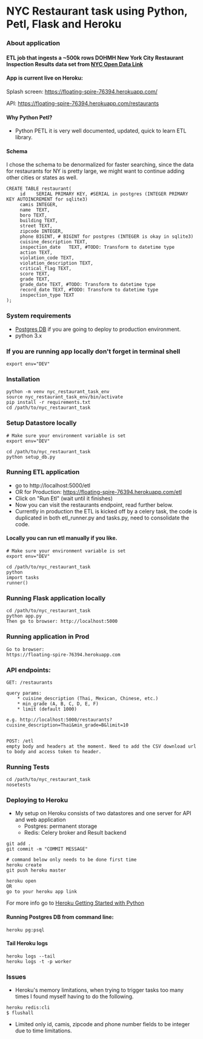 # NYC Restaurant task using Python, Petl, Flask and Heroku

### About application
#### ETL job that ingests a ~500k rows DOHMH New York City Restaurant Inspection Results data set from [NYC Open Data Link](https://nycopendata.socrata.com/api/views/xx67-kt59/rows.csv?accessType=DOWNLOAD)

#### App is current live on Heroku:
Splash screen:
https://floating-spire-76394.herokuapp.com/

API:
https://floating-spire-76394.herokuapp.com/restaurants

#### Why Python Petl?
* Python PETL it is very well documented, updated, quick to learn ETL library.

#### Schema
I chose the schema to be denormalized for faster searching, since the data for restaurants for NY is pretty large, we might want to continue adding other cities or states as well.

```
CREATE TABLE restaurant(
     id    SERIAL PRIMARY KEY, #SERIAL in postgres (INTEGER PRIMARY KEY AUTOINCREMENT for sqlite3)
     camis INTEGER,
     name  TEXT,
     boro TEXT,
     building TEXT,
     street TEXT,
     zipcode INTEGER,
     phone BIGINT, # BIGINT for postgres (INTEGER is okay in sqlite3)
     cuisine_description TEXT,
     inspection_date   TEXT, #TODO: Transform to datetime type
     action TEXT,
     violation_code TEXT,
     violation_description TEXT,
     critical_flag TEXT,
     score TEXT,
     grade TEXT,
     grade_date TEXT, #TODO: Transform to datetime type
     record_date TEXT, #TODO: Transform to datetime type
     inspection_type TEXT
);
```

### System requirements
* [Postgres DB](https://postgresapp.com/) if you are going to deploy to production environment.
* python 3.x


### If you are running app locally don't forget in terminal shell
```
export env="DEV"
```

### Installation
```
python -m venv nyc_restaurant_task_env
source nyc_restaurant_task_env/bin/activate
pip install -r requirements.txt
cd /path/to/nyc_restaurant_task
```

### Setup Datastore locally
```
# Make sure your environment variable is set
export env="DEV"

cd /path/to/nyc_restaurant_task
python setup_db.py
```

### Running ETL application
* go to http://localhost:5000/etl
* OR for Production: https://floating-spire-76394.herokuapp.com/etl
* Click on "Run Etl" (wait until it finishes)
* Now you can visit the restaurants endpoint, read further below.
* Currently in production the ETL is kicked off by a celery task, the code is duplicated in both etl_runner.py and tasks.py, need to consolidate the code.

#### Locally you can run etl manually if you like.
```
# Make sure your environment variable is set
export env="DEV"

cd /path/to/nyc_restaurant_task
python
import tasks
runner()
```

### Running Flask application locally
```
cd /path/to/nyc_restaurant_task
python app.py
Then go to browser: http://localhost:5000
```

### Running application in Prod
```
Go to browser:
https://floating-spire-76394.herokuapp.com
```

### API endpoints:
```
GET: /restaurants

query params:
    * cuisine_description (Thai, Mexican, Chinese, etc.)
    * min_grade (A, B, C, D, E, F)
    * limit (default 1000)

e.g. http://localhost:5000/restaurants?cuisine_description=Thai&min_grade=B&limit=10


POST: /etl
empty body and headers at the moment. Need to add the CSV download url to body and access token to header.
```

### Running Tests
```
cd /path/to/nyc_restaurant_task
nosetests
```

### Deploying to Heroku
* My setup on Heroku consists of two datastores and one server for API and web application
    * Postgres: permanent storage
    * Redis: Celery broker and Result backend

```
git add .
git commit -m "COMMIT MESSAGE"

# command below only needs to be done first time
heroku create
git push heroku master

heroku open
OR
go to your heroku app link
```
For more info go to [Heroku Getting Started with Python]( https://devcenter.heroku.com/articles/getting-started-with-python)

#### Running Postgres DB from command line:
```
heroku pg:psql
```

#### Tail Heroku logs
```
heroku logs --tail
heroku logs -t -p worker
```

### Issues
* Heroku's memory limitations, when trying to trigger tasks too many times I found myself having to do the following.
```
heroku redis:cli
$ flushall
```

* Limited only id, camis, zipcode and phone number fields to be integer due to time limitations.
